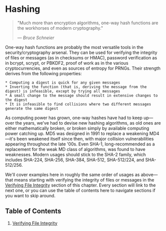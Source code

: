 # Hashing

> "Much more than encryption algorithms, one-way hash functions are the workhorses of modern cryptography."
>
> &mdash; <cite>Bruce Schneier</cite>

One-way hash functions are probably the most versatile tools in the security/cryptography arsenal. They can be used
for verifying the integrity of files or messages (as in checksums or HMAC), password verification as in bcrypt, scrypt, 
or PBKDF2, proof of work as in the various cryptocurrencies, and even as sources of entropy for PRNGs. Their strength derives
from the following properties:

    * Computing a digest is quick for any given messages
    * Inverting the function (that is, deriving the message from the digest) is infeasible, except by trying all messages
    * A small change to the message should result in extensive changes to the digest
    * It is infeasible to find collisions where two different messages generate the same digest

As computing power has grown, one-way hashes have had to keep up&mdash;over the years, we've had to devise new
hashing algorithms, as old ones are either mathematically broken, or broken simply by available computing power
catching up. MD5 was designed in 1991 to replace a weakening MD4&mdash;it's been weakened itself since then, with major
collision vulnerabilities appearing throughout the late '00s. Even SHA-1, long-recommended as a replacement for the
weak MD class of algorithms, was found to have weaknesses. Modern usages should stick to the SHA-2 family, which includes
SHA-224, SHA-256, SHA-384, SHA-512, SHA-512/224, and SHA-512/256.

We'll cover examples here in roughly the same order of usages as above&mdash;that means starting with verifying the integrity
of files or messages in the [Verifying File Integrity](verifying-file-integrity.md) section of this chapter. Every section will
link to the next one, or you can use the table of contents here to navigate sections if you want to skip around.

## Table of Contents

1. [Verifying File Integrity](verifying-file-integrity.md)